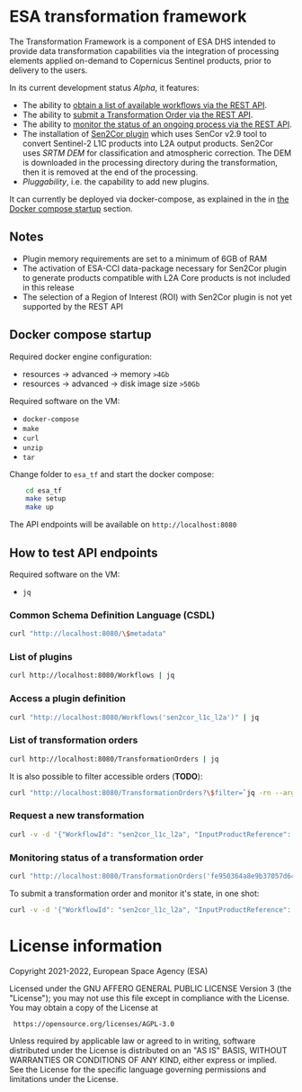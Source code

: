 # ESA transformation framework

The Transformation Framework is a component of ESA DHS intended to provide 
data transformation capabilities via the integration of processing elements 
applied on-demand to Copernicus Sentinel products, prior to delivery to the users. 

In its current development status *Alpha*, it features:

* The ability to [obtain a list of available workflows via the REST API](#List-of-plugins).
* The ability to [submit a Transformation Order via the REST API](#Request-a-new-transformation).
* The ability to [monitor the status of an ongoing process via the REST API](#Monitoring-status-of-a-transformation-order).
* The installation of [Sen2Cor plugin](https://step.esa.int/main/snap-supported-plugins/sen2cor/)
  which uses SenCor v2.9 tool to convert Sentinel-2 L1C products into L2A output products. 
  Sen2Cor uses *SRTM DEM* for classification and atmospheric correction. The DEM is 
  downloaded in the processing directory during the transformation, 
  then it is removed at the end of the processing.
* *Pluggability*, i.e. the capability to add new plugins.
   

It can currently be deployed via docker-compose, as explained in the 
in [the Docker compose startup](#Docker-compose-startup) section.

## Notes

* Plugin memory requirements are set to a minimum of 6GB of RAM
* The activation of ESA-CCI data-package necessary for Sen2Cor plugin 
  to generate products compatible with L2A Core products is not included in this release
* The selection of a Region of Interest (ROI) 
  with Sen2Cor plugin is not yet supported by the REST API

## Docker compose startup

Required docker engine configuration:
* resources -> advanced -> memory `>4Gb`
* resources -> advanced -> disk image size `>50Gb`

Required software on the VM:
* `docker-compose`
* `make`
* `curl`
* `unzip`
* `tar`

Change folder to `esa_tf` and start the docker compose:
```bash
    cd esa_tf
    make setup
    make up
```

The API endpoints will be available on `http://localhost:8080`

## How to test API endpoints

Required software on the VM:
* `jq`

### Common Schema Definition Language (CSDL)

```bash
curl "http://localhost:8080/\$metadata"
```

### List of plugins

```bash
curl http://localhost:8080/Workflows | jq
```

### Access a plugin definition

```bash
curl "http://localhost:8080/Workflows('sen2cor_l1c_l2a')" | jq
```

### List of transformation orders

```bash
curl http://localhost:8080/TransformationOrders | jq
```

It is also possible to filter accessible orders (**TODO**):

```bash
curl "http://localhost:8080/TransformationOrders?\$filter=`jq -rn --arg x "Status eq 'completed'" '$x|@uri'`" | jq
```

### Request a new transformation

```bash
curl -v -d '{"WorkflowId": "sen2cor_l1c_l2a", "InputProductReference": {"Reference": "S2A_MSIL1C_20211022T062221_N0301_R048_T39GWH_20211022T064132.zip"}, "WorkflowOptions": {"aerosol_type": "maritime", "mid_latitude": "auto", "ozone_content": 0, "cirrus_correction": true, "dem_terrain_correction": true, "row0": 600, "col0": 1200, "nrow_win": 600, "ncol_win": 600}}' -H "Content-Type: application/json" http://localhost:8080/TransformationOrders | jq
```

### Monitoring status of a transformation order

```bash
curl "http://localhost:8080/TransformationOrders('fe950364a8e9b37057d64f9d056edc05')" | jq # -r '.Id'
```

To submit a transformation order and monitor it's state, in one shot:

```bash
curl -v -d '{"WorkflowId": "sen2cor_l1c_l2a", "InputProductReference": {"Reference": "S2A_MSIL1C_20211022T062221_N0301_R048_T39GWH_20211022T064132.zip"}, "WorkflowOptions": {"aerosol_type": "maritime", "mid_latitude": "auto", "ozone_content": 0, "cirrus_correction": true, "dem_terrain_correction": true, "row0": 600, "col0": 1200, "nrow_win": 600, "ncol_win": 600}}' -H "Content-Type: application/json" http://localhost:8080/TransformationOrders | jq -r '.Id' | curl "http://localhost:8080/TransformationOrders('`cat -`')" | jq
```



# License information

Copyright 2021-2022, European Space Agency (ESA)

Licensed under the GNU AFFERO GENERAL PUBLIC LICENSE Version 3 (the "License");
you may not use this file except in compliance with the License.
You may obtain a copy of the License at

     https://opensource.org/licenses/AGPL-3.0

Unless required by applicable law or agreed to in writing, software
distributed under the License is distributed on an "AS IS" BASIS, 
WITHOUT WARRANTIES OR CONDITIONS OF ANY KIND, either express or implied.
See the License for the specific language governing permissions and
limitations under the License.